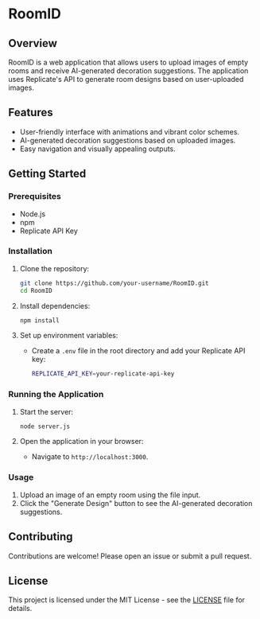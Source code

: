 # RoomID

## Overview
RoomID is a web application that allows users to upload images of empty rooms and receive AI-generated decoration suggestions. The application uses Replicate's API to generate room designs based on user-uploaded images.

## Features
- User-friendly interface with animations and vibrant color schemes.
- AI-generated decoration suggestions based on uploaded images.
- Easy navigation and visually appealing outputs.

## Getting Started

### Prerequisites
- Node.js
- npm
- Replicate API Key

### Installation
1. Clone the repository:
   ```sh
   git clone https://github.com/your-username/RoomID.git
   cd RoomID
   ```

2. Install dependencies:
   ```sh
   npm install
   ```

3. Set up environment variables:
   - Create a `.env` file in the root directory and add your Replicate API key:
     ```sh
     REPLICATE_API_KEY=your-replicate-api-key
     ```

### Running the Application
1. Start the server:
   ```sh
   node server.js
   ```

2. Open the application in your browser:
   - Navigate to `http://localhost:3000`.

### Usage
1. Upload an image of an empty room using the file input.
2. Click the "Generate Design" button to see the AI-generated decoration suggestions.

## Contributing
Contributions are welcome! Please open an issue or submit a pull request.

## License
This project is licensed under the MIT License - see the [LICENSE](LICENSE) file for details.
